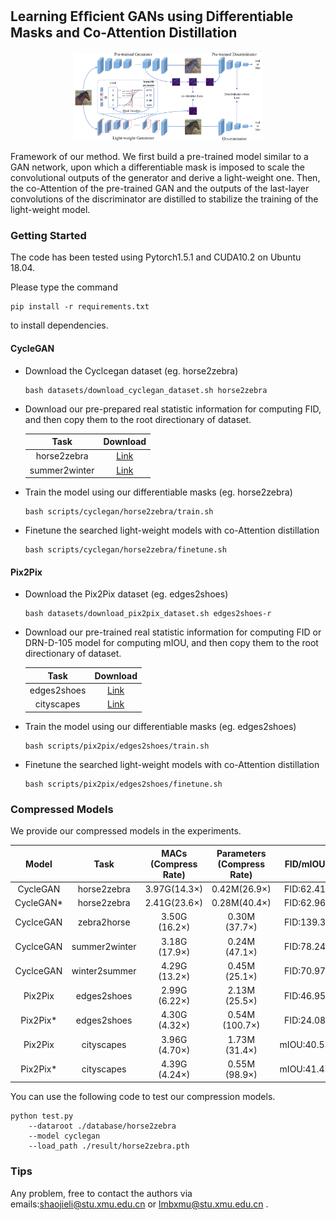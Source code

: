 ## Learning Efﬁcient GANs using Differentiable Masks and Co-Attention Distillation 

<div align=center><img src="img/framework.png" height = "50%" width = "60%"/></div>

Framework of our method. We first build a pre-trained model similar to a GAN network, upon which a differentiable mask is imposed to scale the convolutional outputs of the generator and derive a light-weight one. Then, the co-Attention of the pre-trained GAN and the outputs of the last-layer convolutions of the discriminator are distilled to stabilize the training of the light-weight model.

### Getting Started

The code has been tested using Pytorch1.5.1 and CUDA10.2 on Ubuntu 18.04.

Please type the command 

```shell
pip install -r requirements.txt
```

to install dependencies.

#### CycleGAN

- Download the Cyclcegan dataset (eg. horse2zebra)

  ```shell
  bash datasets/download_cyclegan_dataset.sh horse2zebra
  ```

- Download our pre-prepared real statistic information for computing FID, and then copy them to the root directionary of dataset.

  |     Task      |                           Download                           |
  | :-----------: | :----------------------------------------------------------: |
  |  horse2zebra  | [Link](https://drive.google.com/drive/folders/1wUGazdIe_B4gHs_gMq-jRWW53yKbyOcs?usp=sharing) |
  | summer2winter | [Link](https://drive.google.com/drive/folders/1JKJlpUDdD4TdXdwPwfdWUiF4PsXLAbto?usp=sharing) |

- Train the model using our differentiable masks (eg. horse2zebra)

  ```shell
  bash scripts/cyclegan/horse2zebra/train.sh
  ```

- Finetune the searched light-weight models with co-Attention distillation

  ```shell
  bash scripts/cyclegan/horse2zebra/finetune.sh
  ```

#### Pix2Pix

- Download the Pix2Pix dataset (eg. edges2shoes)

  ```shell
  bash datasets/download_pix2pix_dataset.sh edges2shoes-r
  ```

- Download our  pre-trained real statistic information for computing FID or  DRN-D-105 model for computing mIOU, and then copy them to the root directionary of dataset.

  |    Task     |                           Download                           |
  | :---------: | :----------------------------------------------------------: |
  | edges2shoes | [Link](https://drive.google.com/file/d/1B2iBvJWuhlYYgR5wpjMnWoDJcD4NNK-p/view?usp=sharing) |
  | cityscapes  | [Link](https://drive.google.com/file/d/1V4RmILQ0QGNQTRvMlSzN-rkvRAdmKMOr/view?usp=sharing) |

- Train the model using our differentiable masks (eg. edges2shoes)

  ```shell
  bash scripts/pix2pix/edges2shoes/train.sh
  ```

- Finetune the searched light-weight models with co-Attention distillation

  ```shell
  bash scripts/pix2pix/edges2shoes/finetune.sh
  ```

### Compressed Models

We provide our compressed models in the experiments.

|   Model   |     Task      | MACs</br>(Compress Rate) | Parameters</br>(Compress Rate) |  FID/mIOU  |                           Download                           |
| :-------: | :-----------: | :----------------------: | :----------------------------: | :--------: | :----------------------------------------------------------: |
| CycleGAN  |  horse2zebra  |       3.97G(14.3×)       |          0.42M(26.9×)          | FID:62.41  | [Link](https://drive.google.com/file/d/1juofKZh6si3_oBNUKGRLatRFgcz4g6GL/view?usp=sharing) |
| CycleGAN* |  horse2zebra  |       2.41G(23.6×)       |          0.28M(40.4×)          | FID:62.96  | [Link](https://drive.google.com/file/d/1yyU5QeAj9I3lDe_e5ZXiEa2uJIyIFyBN/view?usp=sharing) |
| CyclceGAN |  zebra2horse  |      3.50G (16.2×)       |         0.30M (37.7×)          | FID:139.3  | [Link](https://drive.google.com/file/d/1juofKZh6si3_oBNUKGRLatRFgcz4g6GL/view?usp=sharing) |
| CyclceGAN | summer2winter |      3.18G (17.9×)       |         0.24M (47.1×)          | FID:78.24  | [Link](https://drive.google.com/file/d/1EOtnr1viTWZxnemh7PxNQYp9k6qBBydk/view?usp=sharing) |
| CyclceGAN | winter2summer |      4.29G (13.2×)       |         0.45M (25.1×)          | FID:70.97  | [Link](https://drive.google.com/file/d/1EOtnr1viTWZxnemh7PxNQYp9k6qBBydk/view?usp=sharing) |
|  Pix2Pix  |  edges2shoes  |      2.99G (6.22×)       |         2.13M (25.5×)          | FID:46.95  | [Link](https://drive.google.com/file/d/1o9DqyxrXTHVviAKAq0dkRwZoicbYZsPg/view?usp=sharing) |
| Pix2Pix*  |  edges2shoes  |      4.30G (4.32×)       |         0.54M (100.7×)         | FID:24.08  | [Link](https://drive.google.com/file/d/1eDQJZXS2Vctt_8uPr1tZfOZOvsZFO-1x/view?usp=sharing) |
|  Pix2Pix  |  cityscapes   |      3.96G (4.70×)       |         1.73M (31.4×)          | mIOU:40.53 | [Link](https://drive.google.com/file/d/1Yh7Hn28cEk8A19HaH_hALpskmulREvPF/view?usp=sharing) |
| Pix2Pix*  |  cityscapes   |      4.39G (4.24×)       |         0.55M (98.9×)          | mIOU:41.47 | [Link](https://drive.google.com/file/d/1g-GtEc_ev8yjpyjeqqDMgqnRKOYF3r3M/view?usp=sharing) |

[^*]: indicates that a generator with separable convolu-tions is adopted

You can use the following code to test our compression models.

```shell
python test.py 
	--dataroot ./database/horse2zebra
	--model cyclegan
	--load_path ./result/horse2zebra.pth
```

### Tips

Any problem, free to contact the authors via emails:[shaojieli@stu.xmu.edu.cn](mailto:shaojieli@stu.xmu.edu.cn) or [lmbxmu@stu.xmu.edu.cn](mailto:lmbxmu@stu.xmu.edu.cn) .